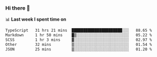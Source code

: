 ### Hi there 👋

<!--
**DBvc/DBvc** is a ✨ _special_ ✨ repository because its `README.md` (this file) appears on your GitHub profile.

Here are some ideas to get you started:

- 🔭 I’m currently working on ...
- 🌱 I’m currently learning ...
- 👯 I’m looking to collaborate on ...
- 🤔 I’m looking for help with ...
- 💬 Ask me about ...
- 📫 How to reach me: ...
- 😄 Pronouns: ...
- ⚡ Fun fact: ...
-->

📊 **Last week I spent time on**
<!--START_SECTION:waka-->

```txt
TypeScript   31 hrs 21 mins  ██████████████████████░░░   88.65 %
Markdown     1 hr 50 mins    █▒░░░░░░░░░░░░░░░░░░░░░░░   05.22 %
SCSS         1 hr 3 mins     ▓░░░░░░░░░░░░░░░░░░░░░░░░   02.97 %
Other        32 mins         ▒░░░░░░░░░░░░░░░░░░░░░░░░   01.54 %
JSON         25 mins         ▒░░░░░░░░░░░░░░░░░░░░░░░░   01.20 %
```

<!--END_SECTION:waka-->
